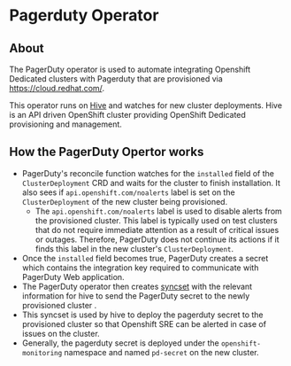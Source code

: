 # Pagerduty Operator

## About
The PagerDuty operator is used to automate integrating Openshift Dedicated clusters with Pagerduty that are provisioned via https://cloud.redhat.com/.

This operator runs on [Hive](https://github.com/openshift/hive) and watches for new cluster deployments. Hive is an API driven OpenShift cluster providing OpenShift Dedicated provisioning and management.

## How the PagerDuty Opertor works

* PagerDuty's reconcile function watches for the `installed` field of the `ClusterDeployment` CRD and waits for the cluster to finish installation. It also sees if `api.openshift.com/noalerts` label is set on the `ClusterDeployment` of the new cluster being provisioned. 
  * The `api.openshift.com/noalerts` label is used to disable alerts from the provisioned cluster. This label is typically used on test clusters that do not require immediate attention as a result of critical issues or outages. Therefore, PagerDuty does not continue its actions if it finds this label in the new cluster's `ClusterDeployment`.
* Once the `installed` field becomes true, PagerDuty creates a secret which contains the integration key required to communicate with PagerDuty Web application.
* The PagerDuty operator then creates [syncset](https://github.com/openshift/hive/blob/master/config/crds/hive_v1_syncset.yaml) with the relevant information for hive to send the PagerDuty secret to the newly provisioned cluster .
* This syncset is used by hive to deploy the pagerduty secret to the provisioned cluster so that Openshift SRE can be alerted in case of issues on the cluster.
* Generally, the pagerduty secret is deployed under the `openshift-monitoring` namespace and named `pd-secret` on the new cluster.
